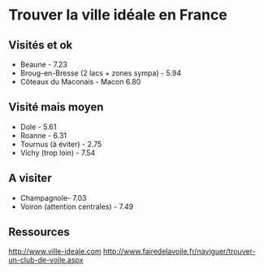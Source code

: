 # Trouver la ville idéale en France

## Visités et ok
* Beaune - 7.23
* Broug-en-Bresse (2 lacs + zones sympa) - 5.94
* Côteaux du Maconais - Macon 6.80

## Visité mais moyen
* Dole - 5.61
* Roanne - 6.31
* Tournus (à éviter) - 2.75
* Vichy (trop loin) - 7.54

## A visiter
* Champagnole- 7.03
* Voiron (attention centrales) - 7.49

## Ressources
http://www.ville-ideale.com
http://www.fairedelavoile.fr/naviguer/trouver-un-club-de-voile.aspx

